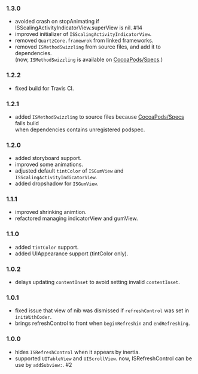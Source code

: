 ### 1.3.0

- avoided crash on stopAnimating if ISScalingActivityIndicatorView.superView is nil. #14
- improved initializer of `ISScalingActivityIndicatorView`.
- removed `QuartzCore.framewrok` from linked frameworks.
- removed `ISMethodSwizzling` from source files, and add it to dependencies.  
  (now, `ISMethodSwizzling` is available on [CocoaPods/Specs](https://github.com/CocoaPods/Specs).)

### 1.2.2

- fixed build for Travis CI.

### 1.2.1

- added `ISMethodSwizzling` to source files because [CocoaPods/Specs](https://github.com/CocoaPods/Specs) fails build  
  when dependencies contains unregistered podspec.

### 1.2.0

- added storyboard support.
- improved some animations.
- adjusted default `tintColor` of `ISGumView` and `ISScalingActivityIndicatorView`.
- added dropshadow for `ISGumView`.

### 1.1.1

- improved shrinking animtion.
- refactored managing indicatorView and gumView.

### 1.1.0

- added `tintColor` support.
- added UIAppearance support (tintColor only).

### 1.0.2

- delays updating `contentInset` to avoid setting invalid `contentInset`.

### 1.0.1

- fixed issue that view of nib was dismissed if `refreshControl` was set in `initWithCoder`.
- brings refreshControl to front when `beginRefreshin` and `endRefreshing`.

### 1.0.0

- hides `ISRefreshControl` when it appears by inertia.
- supported `UITableView` and `UIScrollView`. now, ISRefreshControl can be use by `addSubview:`. #2
